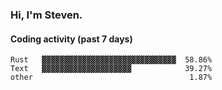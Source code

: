 ### Hi, I'm Steven.

#### Coding activity (past 7 days)
```
Rust   ▓▓▓▓▓▓▓▓▓▓▓▓▓▓▓▓▓▓▓▓▓▓▓▓▓▓▓▓▓▓  58.86%
Text   ▓▓▓▓▓▓▓▓▓▓▓▓▓▓▓▓▓▓▓▓            39.27%
other                                   1.87%
```
